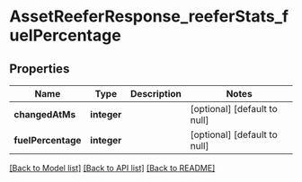 # AssetReeferResponse_reeferStats_fuelPercentage

## Properties
Name | Type | Description | Notes
------------ | ------------- | ------------- | -------------
**changedAtMs** | **integer** |  | [optional] [default to null]
**fuelPercentage** | **integer** |  | [optional] [default to null]

[[Back to Model list]](../README.md#documentation-for-models) [[Back to API list]](../README.md#documentation-for-api-endpoints) [[Back to README]](../README.md)


